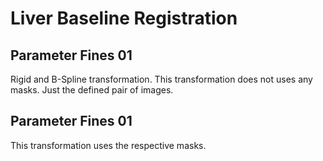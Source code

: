 # Liver Baseline Registration

## Parameter Fines 01
Rigid and B-Spline transformation. This transformation does not uses any masks. Just the defined pair of images.

## Parameter Fines 01
This transformation uses the respective masks.